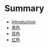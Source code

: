 # Summary

* [Introduction](README.md)
* [黑色](chapter1.md)
* [蓝色](chapter2.md)
* [红色](chapter3.md)

